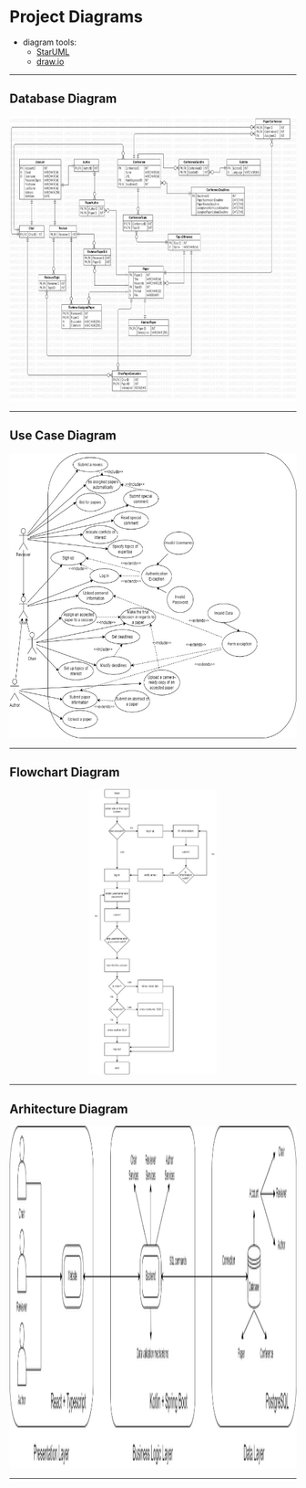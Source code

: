 # Project Diagrams
- diagram tools:
  - <a href="https://staruml.io/">StarUML</a>
  - <a href="https://app.diagrams.net/">draw.io</a>

<hr/>

## <a name="diagram-db"></a>Database Diagram

<p align="center"> <img src="https://github.com/EmanuelPutura/Keisatsu-cho/blob/main/diagrams/database_diagram.jpg" height="500"/> </p>

<hr/>

## Use Case Diagram

<p align="center"> <img src="https://github.com/EmanuelPutura/Keisatsu-cho/blob/main/diagrams/use_case_diagram.jpg" height="500"/> </p>

<hr/>

## Flowchart Diagram

<p align="center"> <img src="https://github.com/EmanuelPutura/Keisatsu-cho/blob/main/diagrams/flowchart.jpg" height="500"/> </p>

<hr/>

## Arhitecture Diagram

<p align="center"> <img src="https://github.com/EmanuelPutura/Keisatsu-cho/blob/main/diagrams/Architecture_diagram.drawio.png" height="600"/> </p>

<hr/>
